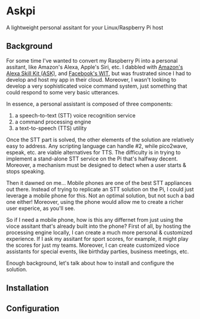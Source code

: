 # Askpi
A lightweight personal assitant for your Linux/Raspberry Pi host
## Background
For some time I've wanted to convert my Raspberry Pi into a personal assitant, like Amazon's Alexa, Apple's Siri, etc.  I dabbled with [Amazon's Alexa Skill Kit (ASK)](https://developer.amazon.com/alexa-skills-kit), and [Facebook's WIT](https://wit.ai/), but was frustrated since I had to develop and host my app in their cloud.  Moreover, I wasn't looking to develop a very sophisticated voice command system, just something that could respond to some very basic utterances.  

In essence, a personal assistant is composed of three components:
1. a speech-to-text (STT) voice recognition service
2. a command processing engine
3. a text-to-speech (TTS) utility
  
Once the STT part is solved, the other elements of the solution are relatively easy to address.  Any scripting language can handle #2, while pico2wave, espeak, etc. are viable alternatives for TTS.  The difficulty is in trying to implement a stand-alone STT service on the Pi that's halfway decent.  Moreover, a mechanism must be designed to detect when a user starts & stops speaking.  

Then it dawned on me... Mobile phones are one of the best STT appliances out there.  Instead of trying to replicate an STT solution on the Pi, I could just leverage a mobile phone for this.  Not an optimal solution, but not such a bad one either!  Moreover, using the phone would allow me to create a richer user experice, as you'll see.  

So if I need a mobile phone, how is this any differnet from just using the vioce assitant that's already built into the phone?  First of all, by hosting the processing engine locally, I can create a much more personal & customized experience.  If I ask my assitant for sport scores, for example, it might play the scores for just my teams.  Moreover, I can create customized vioce assistants for special events, like birthday parties, business meetings, etc.  

Enough background, let's talk about how to install and configure the solution.

## Installation
## Configuration
